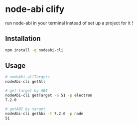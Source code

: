 # node-abi clify

run node-abi in your terminal instead of set up a project for it !


## Installation

```bash
npm install -g nodeabi-cli
```
## Usage

```bash
# nodeAbi.allTargets
nodeAbi-cli getAll 

# get target by ABI
nodeAbi-cli getTarget -a 51 -p electron
7.2.0

# getABI by target
nodeAbi-cli getAbi -t 7.2.0 -p node
51
```